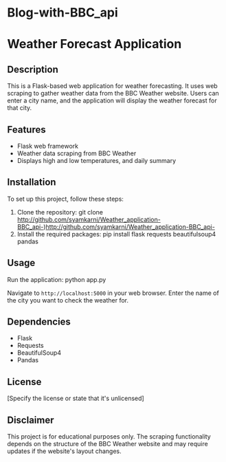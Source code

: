 # Blog-with-BBC_api
# Weather Forecast Application

## Description
This is a Flask-based web application for weather forecasting. It uses web scraping to gather weather data from the BBC Weather website. Users can enter a city name, and the application will display the weather forecast for that city.

## Features
- Flask web framework
- Weather data scraping from BBC Weather
- Displays high and low temperatures, and daily summary

## Installation
To set up this project, follow these steps:

1. Clone the repository:
git clone http://github.com/syamkarni/Weather_application-BBC_api-)http://github.com/syamkarni/Weather_application-BBC_api-
2. Install the required packages:
pip install flask requests beautifulsoup4 pandas

## Usage
Run the application:
python app.py

Navigate to `http://localhost:5000` in your web browser. Enter the name of the city you want to check the weather for.

## Dependencies
- Flask
- Requests
- BeautifulSoup4
- Pandas

## License
[Specify the license or state that it's unlicensed]

## Disclaimer
This project is for educational purposes only. The scraping functionality depends on the structure of the BBC Weather website and may require updates if the website's layout changes.
